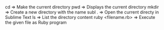 


cd <directory>     => Make <directory> the current directory
pwd                => Displays the current directory
mkdir <directory>  => Create a new directory with the name <directory>
subl .             => Open the current directy in Sublime Text
ls                 => List the directory content
ruby <filename.rb> => Execute the given file as Ruby program

